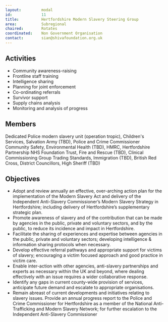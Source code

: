 ```yaml
---
layout: 		modal
id: 			11
title: 			Hertfordshire Modern Slavery Steering Group
area: 			Subregional
chaired: 		Rotates
coordinated:	Non Government Organisation
contact:		sian@shivafoundation.org.uk 
---
```


Activities
----------

* Community awareness-raising
* Frontline staff training
* Intelligence sharing
* Planning for joint enforcement
* Co-ordinating referrals
* Survivor support
* Supply chains analysis
* Monitoring and analysis of progress
 
Members
-------

Dedicated Police modern slavery unit (operation tropic), Children's Services, Salvation Army (TBD), Police and Crime Commissioner Community Safety, Environmental Health (TBD), HMRC, Hertfordshire Partnership NHS Foundation Trust, Fire and Rescue (TBD), Clinical Commissioning Group  Trading Standards, Immigration (TBD), British Red Cross, District Councillors, High Sheriff (TBD)

Objectives
----------

* Adopt and review annually an effective, over-arching action plan for the implementation of the Modern Slavery Act and delivery of the Independent Anti-Slavery Commissioner’s Modern Slavery Strategy in Hertfordshire; including delivery of Hertfordshire’s supplementary strategic plan.
* Promote awareness of slavery and of the contribution that can be made by agencies in the public, private and voluntary sectors, and by the public, to reduce its incidence and impact in Hertfordshire.
* Facilitate the sharing of experiences and expertise between agencies in the public, private and voluntary sectors; developing intelligence & information sharing protocols when necessary.
* Develop effective referral pathways and appropriate support for victims of slavery; encouraging a victim focused approach and good practice in victim care.
* Enable inter-action with other agencies, anti-slavery partnerships and experts as necessary within the UK and beyond, where dealing effectively with an issue requires a wider collaborative response.
* Identify any gaps in current county-wide provision of services, anticipate future demand and escalate to appropriate organisations.
* Remain abreast of current developments and initiatives relating to slavery issues.
Provide an annual progress report to the Police and Crime Commissioner for Hertfordshire as a member of the National Anti-Trafficking and Modern Slavery Network; for further escalation to the Independent Anti-Slavery Commissioner

